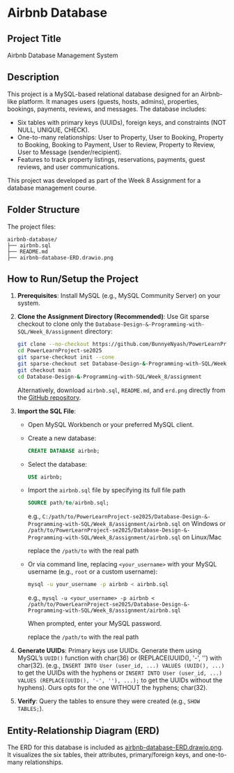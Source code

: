 # Airbnb Database

## Project Title
Airbnb Database Management System

## Description
This project is a MySQL-based relational database designed for an Airbnb-like platform. It manages users (guests, hosts, admins), properties, bookings, payments, reviews, and messages. The database includes:
- Six tables with primary keys (UUIDs), foreign keys, and constraints (NOT NULL, UNIQUE, CHECK).
- One-to-many relationships: User to Property, User to Booking, Property to Booking, Booking to Payment, User to Review, Property to Review, User to Message (sender/recipient).
- Features to track property listings, reservations, payments, guest reviews, and user communications.

This project was developed as part of the Week 8 Assignment for a database management course.

## Folder Structure
The project files:
```
airbnb-database/
├── airbnb.sql
├── README.md
├── airbnb-database-ERD.drawio.png
```

## How to Run/Setup the Project
1. **Prerequisites**: Install MySQL (e.g., MySQL Community Server) on your system.
2. **Clone the Assignment Directory (Recommended)**:
   Use Git sparse checkout to clone only the `Database-Design-&-Programming-with-SQL/Week_8/assignment` directory:
   ```bash
   git clone --no-checkout https://github.com/BunnyeNyash/PowerLearnProject-se2025.git
   cd PowerLearnProject-se2025
   git sparse-checkout init --cone
   git sparse-checkout set Database-Design-&-Programming-with-SQL/Week_8/assignment
   git checkout main
   cd Database-Design-&-Programming-with-SQL/Week_8/assignment
   ```
   Alternatively, download `airbnb.sql`, `README.md`, and `erd.png` directly from the [GitHub repository](https://github.com/BunnyeNyash/PowerLearnProject-se2025/tree/main/Database-Design-%26-Programming-with-SQL/Week_8/assignment).
3. **Import the SQL File**:
   - Open MySQL Workbench or your preferred MySQL client.
   - Create a new database:
     ```sql
     CREATE DATABASE airbnb;
     ```
   - Select the database:
     ```sql
     USE airbnb;
     ```
   - Import the `airbnb.sql` file by specifying its full file path
     ```sql
     SOURCE path/to/airbnb.sql;
     ```
       e.g.,
         `C:/path/to/PowerLearnProject-se2025/Database-Design-&-Programming-with-SQL/Week_8/assignment/airbnb.sql` on Windows or `/path/to/PowerLearnProject-se2025/Database-Design-&-Programming-with-SQL/Week_8/assignment/airbnb.sql` on Linux/Mac

     replace the `/path/to` with the real path
     
   - Or via command line, replacing `<your_username>` with your MySQL username (e.g., `root` or a custom username):
     ```bash
     mysql -u your_username -p airbnb < airbnb.sql
     ```
       e.g.,
         `mysql -u <your_username> -p airbnb < /path/to/PowerLearnProject-se2025/Database-Design-&-Programming-with-SQL/Week_8/assignment/airbnb.sql`

     When prompted, enter your MySQL password.

     replace the `/path/to` with the real path

     
4. **Generate UUIDs**: Primary keys use UUIDs. Generate them using MySQL’s `UUID()` function with char(36) or (REPLACE(UUID(), '-', '') with char(32). (e.g., `INSERT INTO User (user_id, ...) VALUES (UUID(), ...)` to get the UUIDs with the hyphens or `INSERT INTO User (user_id, ...) VALUES (REPLACE(UUID(), '-', ''), ...);` to get the UUIDs without the hyphens). Ours opts for the one WITHOUT the hyphens; char(32).
   
5. **Verify**: Query the tables to ensure they were created (e.g., `SHOW TABLES;`).

## Entity-Relationship Diagram (ERD)
The ERD for this database is included as [airbnb-database-ERD.drawio.png](https://github.com/BunnyeNyash/PowerLearnProject-se2025/blob/123ebe02719f39b9b9b9c1430b74d3a4c3391592/Database-Design-%26-Programming-with-SQL/Week_8/assignment/airbnb-database-ERD.drawio.png). It visualizes the six tables, their attributes, primary/foreign keys, and one-to-many relationships.
